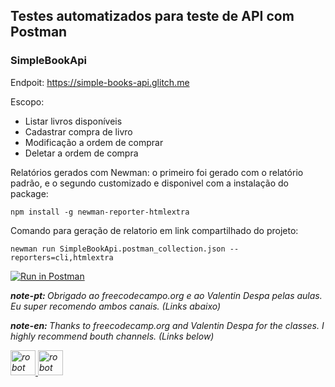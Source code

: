 
## Testes automatizados para teste de API com Postman 
### SimpleBookApi
Endpoit: https://simple-books-api.glitch.me

Escopo:
- Listar livros disponíveis
- Cadastrar compra de livro
- Modificação a ordem de comprar
- Deletar a ordem de compra

Relatórios gerados com Newman: o primeiro foi gerado com o relatório padrão, e o segundo customizado e disponivel com a instalação do package:
```
npm install -g newman-reporter-htmlextra
```
Comando para geração de relatorio em link compartilhado do projeto:
```
newman run SimpleBookApi.postman_collection.json --reporters=cli,htmlextra
```
[![Run in Postman](https://run.pstmn.io/button.svg)](https://app.getpostman.com/run-collection/0dc3f82aae6cf73ec8b6?action=collection%2Fimport)

<p align="left"> <i> <b>note-pt: </b> Obrigado ao freecodecampo.org e ao Valentin Despa pelas aulas. Eu super recomendo ambos canais. (Links abaixo)
<p align="left"> <i> <b>note-en: </b> Thanks to freecodecamp.org and Valentin Despa for the classes. I highly recommend bouth channels. (Links below)
<p align="left">
<a href="https://www.youtube.com/@freecodecamp" target="_blank"> <img src="https://yt3.ggpht.com/ytc/AMLnZu9UWrGceKWaqm8AF89vuxrEt8MO3E59qOoQ785Lew=s88-c-k-c0x00ffffff-no-r" alt="robot framework" width="40" height="40"/> </a><a href="https://www.youtube.com/@vdespa" target="_blank"> <img src="https://yt3.googleusercontent.com/ytc/AMLnZu9keYOW3E8lhfmFHrUGtBdopQQpDVQcVk-FaGs2=s88-c-k-c0x00ffffff-no-rj" alt="robot framework" width="40" height="40"/> </a>
